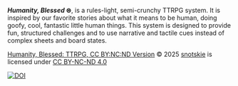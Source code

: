 ***Humanity, Blessed* ⊜**, is a rules-light, semi-crunchy TTRPG system. It is inspired by our favorite stories about what it means to be human, doing goofy, cool, fantastic little human things. This system is designed to provide fun, structured challenges and to use narrative and tactile cues instead of complex sheets and board states.

[Humanity, Blessed: TTRPG, CC BY:NC:ND Version](https://snotskie.github.io/ttrpg/) © 2025 [snotskie](https://snotskie.com/) is licensed under [CC BY-NC-ND 4.0](https://creativecommons.org/licenses/by-nc-nd/4.0/?ref=chooser-v1)

[![DOI](https://zenodo.org/badge/DOI/10.5281/zenodo.14673714.svg)](https://doi.org/10.5281/zenodo.14673714)
